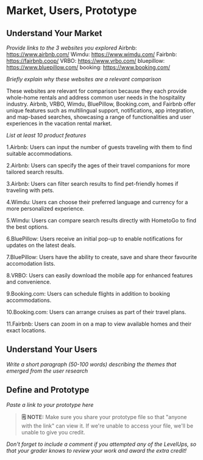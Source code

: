 # Market, Users, Prototype

## Understand Your Market
*Provide links to the 3 websites you explored* 
Airbnb: https://www.airbnb.com/
Wimdu: https://www.wimdu.com/
Fairbnb: https://fairbnb.coop/
VRBO: https://www.vrbo.com/
bluepillow: https://www.bluepillow.com/
booking: https://www.booking.com/


*Briefly explain why these websites are a relevant comparison* 

These websites are relevant for comparison because they each provide whole-home rentals and address common user needs in the hospitality industry. Airbnb, VRBO, Wimdu, BluePillow, Booking.com, and Fairbnb offer unique features such as multilingual support, notifications, app integration, and map-based searches, showcasing a range of functionalities and user experiences in the vacation rental market.

*List at least 10 product features*

1.Airbnb: Users can input the number of guests traveling with them to find suitable accommodations.

2.Airbnb: Users can specify the ages of their travel companions for more tailored search results.

3.Airbnb: Users can filter search results to find pet-friendly homes if traveling with pets.

4.Wimdu: Users can choose their preferred language and currency for a more personalized experience.

5.Wimdu: Users can compare search results directly with HometoGo to find the best options.

6.BluePillow: Users receive an initial pop-up to enable notifications for updates on the latest deals.

7.BluePillow: Users have the ability to create, save and share theor favourite accomodation lists.

8.VRBO: Users can easily download the mobile app for enhanced features and convenience.

9.Booking.com: Users can schedule flights in addition to booking accommodations.

10.Booking.com: Users can arrange cruises as part of their travel plans.

11.Fairbnb: Users can zoom in on a map to view available homes and their exact locations.




## Understand Your Users
*Write a short paragraph (50-100 words) describing the themes that emerged from the user research*




## Define and Prototype
*Paste a link to your prototype here* 
> **🗒️ NOTE:** Make sure you share your prototype file so that "anyone with the link" can view it. If we're unable to access your file, we'll be unable to give you credit. 

*Don't forget to include a comment if you attempted any of the LevelUps, so that your grader knows to review your work and award the extra credit!* 



